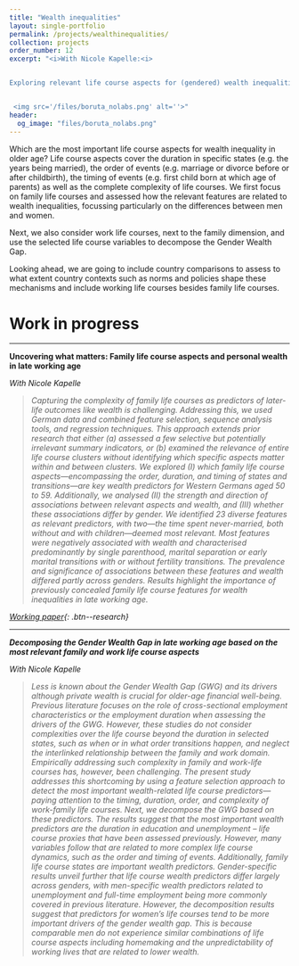 ```yaml
---
title: "Wealth inequalities"
layout: single-portfolio
permalink: /projects/wealthinequalities/
collection: projects
order_number: 12
excerpt: "<i>With Nicole Kapelle:<i> 


Exploring relevant life course aspects for (gendered) wealth inequalities in old-age


 <img src='/files/boruta_nolabs.png' alt=''>"
header: 
  og_image: "files/boruta_nolabs.png"
---
```


Which are the most important  life course aspects for wealth inequality in older age? Life course aspects cover the duration in specific states (e.g. the years being married), the order of events (e.g. marriage or divorce before or after childbirth), the timing of events (e.g. first child born at which age of parents) as well as the complete complexity of life courses. We first focus on family life courses and assessed how the relevant features are related to wealth inequalities, focussing particularly on the differences between men and women. 

Next, we also consider work life courses, next to the family dimension, and use the selected life course variables to decompose the Gender Wealth Gap.

Looking ahead, we are going to include country comparisons to assess to what extent country contexts such as norms and policies shape these mechanisms and include working life courses besides family life courses.



Work in progress
======
------
**Uncovering what matters: Family life course aspects and personal wealth in late working age**

<i>With Nicole Kapelle<i>
> Capturing the complexity of family life courses as predictors of later-life outcomes like wealth is challenging. Addressing this, we used German data and combined feature selection, sequence analysis tools, and regression techniques. This approach extends prior research that either (a) assessed a few selective but potentially irrelevant summary indicators, or (b) examined the relevance of entire life course clusters without identifying which specific aspects matter within and between clusters. We explored (I) which family life course aspects—encompassing the order, duration, and timing of states and transitions—are key wealth predictors for Western Germans aged 50 to 59. Additionally, we analysed (II) the strength and direction of associations between relevant aspects and wealth, and (III) whether these associations differ by gender. We identified 23 diverse features as relevant predictors, with two—the time spent never-married, both without and with children—deemed most relevant. Most features were negatively associated with wealth and characterised predominantly by single parenthood, marital separation or early marital transitions with or without fertility transitions. The prevalence and significance of associations between these features and wealth differed partly across genders. Results highlight the importance of previously concealed family life course features for wealth inequalities in late working age. 


[Working paper](https://osf.io/preprints/socarxiv/pucvt){: .btn--research} 


------
**Decomposing the Gender Wealth Gap in late working age based on the most relevant family and work life course aspects**

<i>With Nicole Kapelle<i>
> Less is known about the Gender Wealth Gap (GWG) and its drivers although private wealth is crucial for older-age financial well-being. Previous literature focuses on the role of cross-sectional employment characteristics or the employment duration when assessing the drivers of the GWG. However, these studies do not consider complexities over the life course beyond the duration in selected states, such as when or in what order transitions happen, and neglect the interlinked relationship between the family and work domain. Empirically addressing such complexity in family and work-life courses has, however, been challenging. The present study addresses this shortcoming by using a feature selection approach to detect the most important wealth-related life course predictors—paying attention to the timing, duration, order, and complexity of work-family life courses. Next, we decompose the GWG based on these predictors. 
The results suggest that the most important wealth predictors are the duration in education and unemployment – life course proxies that have been assessed previously. However, many variables follow that are related to more complex life course dynamics, such as the order and timing of events. Additionally, family life course states are important wealth predictors. Gender-specific results unveil further that life course wealth predictors differ largely across genders, with men-specific wealth predictors related to unemployment and full-time employment being more commonly covered in previous literature. 
However, the decomposition results suggest that predictors for women’s life courses tend to be more important drivers of the gender wealth gap. This is because comparable men do not experience similar combinations of life course aspects including homemaking and the unpredictability of working lives that are related to lower wealth.

 
